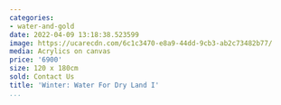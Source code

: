 ```yaml
---
categories:
- water-and-gold
date: 2022-04-09 13:18:38.523599
image: https://ucarecdn.com/6c1c3470-e8a9-44dd-9cb3-ab2c73482b77/
media: Acrylics on canvas
price: '6900'
size: 120 x 180cm
sold: Contact Us
title: 'Winter: Water For Dry Land I'
...
```

